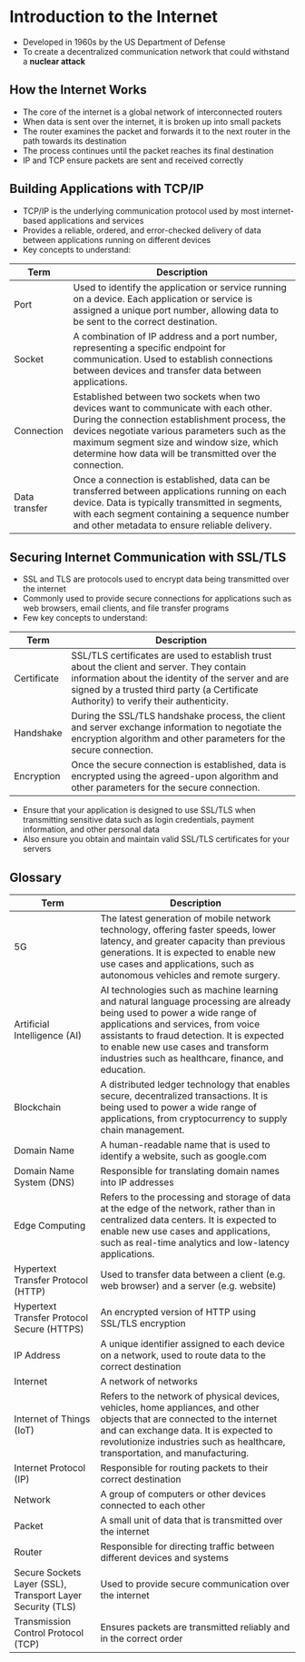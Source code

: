 # Introduction to the Internet
- Developed in 1960s by the US Department of Defense
- To create a decentralized communication network that could withstand a **nuclear attack**

## How the Internet Works
- The core of the internet is a global network of interconnected routers
- When data is sent over the internet, it is broken up into small packets
- The router examines the packet and forwards it to the next router in the path towards its destination
- The process continues until the packet reaches its final destination
- IP and TCP ensure packets are sent and received correctly

## Building Applications with TCP/IP
- TCP/IP is the underlying communication protocol used by most internet-based applications and services
- Provides a reliable, ordered, and error-checked delivery of data between applications running on different devices
- Key concepts to understand:

| Term | Description |
|--|--|
| Port | Used to identify the application or service running on a device. Each application or service is assigned a unique port number, allowing data to be sent to the correct destination. |
| Socket | A combination of IP address and a port number, representing a specific endpoint for communication. Used to establish connections between devices and transfer data between applications. |
| Connection | Established between two sockets when two devices want to communicate with each other. During the connection establishment process, the devices negotiate various parameters such as the maximum segment size and window size, which determine how data will be transmitted over the connection. |
| Data transfer | Once a connection is established, data can be transferred between applications running on each device. Data is typically transmitted in segments, with each segment containing a sequence number and other metadata to ensure reliable delivery. |

## Securing Internet Communication with SSL/TLS
- SSL and TLS are protocols used to encrypt data being transmitted over the internet
- Commonly used to provide secure connections for applications such as web browsers, email clients, and file transfer programs
- Few key concepts to understand:

| Term | Description |
|--|--|
| Certificate | SSL/TLS certificates are used to establish trust about the client and server. They contain information about the identity of the server and are signed by a trusted third party (a Certificate Authority) to verify their authenticity. |
| Handshake | During the SSL/TLS handshake process, the client and server exchange information to negotiate the encryption algorithm and other parameters for the secure connection. |
| Encryption | Once the secure connection is established, data is encrypted using the agreed-upon algorithm and other parameters for the secure connection. |
- Ensure that your application is designed to use SSL/TLS when transmitting sensitive data such as login credentials, payment information, and other personal data
- Also ensure you obtain and maintain valid SSL/TLS certificates for your servers


## Glossary
| Term | Description |
|--|--|
| 5G | The latest generation of mobile network technology, offering faster speeds, lower latency, and greater capacity than previous generations. It is expected to enable new use cases and applications, such as autonomous vehicles and remote surgery. |
| Artificial Intelligence (AI) | AI technologies such as machine learning and natural language processing are already being used to power a wide range of applications and services, from voice assistants to fraud detection. It is expected to enable new use cases and transform industries such as healthcare, finance, and education. |
| Blockchain | A distributed ledger technology that enables secure, decentralized transactions. It is being used to power a wide range of applications, from cryptocurrency to supply chain management. |
| Domain Name | A human-readable name that is used to identify a website, such as google.com |
| Domain Name System (DNS) | Responsible for translating domain names into IP addresses |
| Edge Computing | Refers to the processing and storage of data at the edge of the network, rather than in centralized data centers. It is expected to enable new use cases and applications, such as real-time analytics and low-latency applications. |
| Hypertext Transfer Protocol (HTTP) | Used to transfer data between a client (e.g. web browser) and a server (e.g. website) |
| Hypertext Transfer Protocol Secure (HTTPS) | An encrypted version of HTTP using SSL/TLS encryption |
| IP Address | A unique identifier assigned to each device on a network, used to route data to the correct destination |
| Internet | A network of networks |
| Internet of Things (IoT) | Refers to the network of physical devices, vehicles, home appliances, and other objects that are connected to the internet and can exchange data. It is expected to revolutionize industries such as healthcare, transportation, and manufacturing. |
| Internet Protocol (IP) | Responsible for routing packets to their correct destination |
| Network | A group of computers or other devices connected to each other |
| Packet | A small unit of data that is transmitted over the internet |
| Router | Responsible for directing traffic between different devices and systems |
| Secure Sockets Layer (SSL), Transport Layer Security (TLS) | Used to provide secure communication over the internet |
| Transmission Control Protocol (TCP) | Ensures packets are transmitted reliably and in the correct order |
